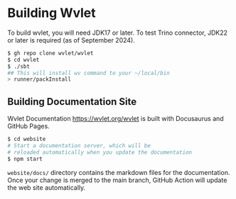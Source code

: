 # Building Wvlet

To build wvlet, you will need JDK17 or later. To test Trino connector, JDK22 or later is required (as of September 2024).  

```bash
$ gh repo clone wvlet/wvlet
$ cd wvlet
$ ./sbt
## This will install wv command to your ~/local/bin
> runner/packInstall
```



## Building Documentation Site

Wvlet Documentation https://wvlet.org/wvlet is built with Docusaurus and GitHub Pages. 

```bash
$ cd website
# Start a documentation server, which will be 
# reloaded automatically when you update the documentation
$ npm start
```

`website/docs/` directory contains the markdown files for the documentation. Once your change is merged to the main branch, GitHub Action will update the web site automatically.


